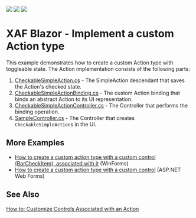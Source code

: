 <!-- default badges list -->
![](https://img.shields.io/endpoint?url=https://codecentral.devexpress.com/api/v1/VersionRange/511874854/22.1.3%2B)
[![](https://img.shields.io/badge/Open_in_DevExpress_Support_Center-FF7200?style=flat-square&logo=DevExpress&logoColor=white)](https://supportcenter.devexpress.com/ticket/details/T1101292)
[![](https://img.shields.io/badge/📖_How_to_use_DevExpress_Examples-e9f6fc?style=flat-square)](https://docs.devexpress.com/GeneralInformation/403183)
<!-- default badges end -->

# XAF Blazor - Implement a custom Action type
This example demonstrates how to create a custom Action type with toggleable state. The Action implementation consists of the following parts:

1. [CheckableSimpleAction.cs](./CS/CustomActionType.Blazor.Server/CheckableSimpleAction.cs) - The SimpleAction descendant that saves the Action's checked state.
2. [CheckableSimpleActionBinding.cs](./CS/CustomActionType.Blazor.Server/CheckableSimpleActionBinding.cs) - The custom Action binding that binds an abstract Action to its UI representation.
3. [CheckableSimpleActionController.cs](./CS/CustomActionType.Blazor.Server/Controllers/CheckableSimpleActionController.cs) - The Controller that performs the binding operation.
4. [SampleController.cs](./CS/CustomActionType.Blazor.Server/Controllers/SampleController.cs) - The Controller that creates `CheckableSimpleAction`s in the UI.

## More Examples
* [How to create a custom action type with a custom control (BarCheckItem), associated with it](https://github.com/DevExpress-Examples/XAF_how-to-create-a-custom-action-type-with-a-custom-control-barcheckitem-associated-with-it-e1977) (WinForms)
* [How to create a custom action type with a custom control](https://github.com/DevExpress-Examples/XAF_how-to-create-a-custom-action-with-a-custom-control-in-xaf-aspnet-application-e4357) (ASP.NET Web Forms)

## See Also
[How to: Customize Controls Associated with an Action](https://docs.devexpress.com/eXpressAppFramework/113183/ui-construction/controllers-and-actions/actions/how-to-customize-action-controls)
